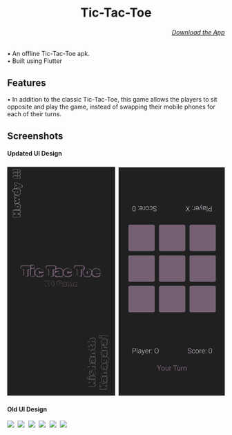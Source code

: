 <h1 align="center">
Tic-Tac-Toe
</h1>

<h6 align='right'><a href = 'https://github.com/nishanth1000/TicTacToe-FlutterApp/releases/download/v0.1.1/tictactoe.apk'>Download the App </a></h6>

• An offline Tic-Tac-Toe apk.<br>
• Built using Flutter

## Features
• In addition to the classic Tic-Tac-Toe, this game allows the players to sit opposite and play the game, instead of swapping their mobile phones for each of their turns.

## Screenshots
#### Updated UI Design
<pre>
<img src="screenshots/1.1.jpg" width="250"> <img src="screenshots/1.2.jpg" width="250"> <img src="screenshots/1.3.jpg" width="250"> <img src="screenshots/1.4.jpg" width="250"> <img src="screenshots/1.5.jpg" width="250"> <img src="screenshots/1.6.jpg" width="250">
</pre>

#### Old UI Design
<pre>
<img src="screenshots/1.jpg" width="250"> <img src="screenshots/2.jpg" width="250"> <img src="screenshots/3.jpg" width="250"> <img src="screenshots/4.jpg" width="250"> <img src="screenshots/5.jpg" width="250"> <img src="screenshots/6.jpg" width="250">
</pre>
